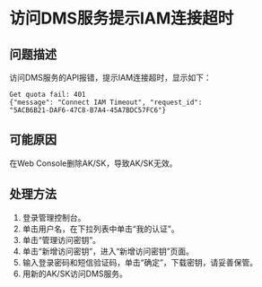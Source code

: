 # 访问DMS服务提示IAM连接超时<a name="ZH-CN_TOPIC_0171829482"></a>

## 问题描述<a name="zh-cn_topic_0128036929_section1296910476388"></a>

访问DMS服务的API报错，提示IAM连接超时，显示如下：

```
Get quota fail: 401
{"message": "Connect IAM Timeout", "request_id": 
"5ACB6B21-DAF6-47C8-B7A4-45A7BDC57FC6"}
```

## 可能原因<a name="zh-cn_topic_0128036929_section144290562385"></a>

在Web Console删除AK/SK，导致AK/SK无效。

## 处理方法<a name="zh-cn_topic_0128036929_section1212331917398"></a>

1.  登录管理控制台。
2.  单击用户名，在下拉列表中单击“我的认证”。
3.  单击“管理访问密钥”。
4.  单击“新增访问密钥”，进入“新增访问密钥”页面。
5.  输入登录密码和短信验证码，单击“确定”，下载密钥，请妥善保管。
6.  用新的AK/SK访问DMS服务。

